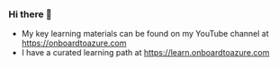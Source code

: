 ### Hi there 👋

- My key learning materials can be found on my YouTube channel at https://onboardtoazure.com
- I have a curated learning path at https://learn.onboardtoazure.com

<!--
**johnthebrit/johnthebrit** is a ✨ _special_ ✨ repository because its `README.md` (this file) appears on your GitHub profile.

Here are some ideas to get you started:

- 🔭 I’m currently working on ...
- 🌱 I’m currently learning ...
- 👯 I’m looking to collaborate on ...
- 🤔 I’m looking for help with ...
- 💬 Ask me about ...
- 📫 How to reach me: ...
- 😄 Pronouns: ...
- ⚡ Fun fact: ...
-->
